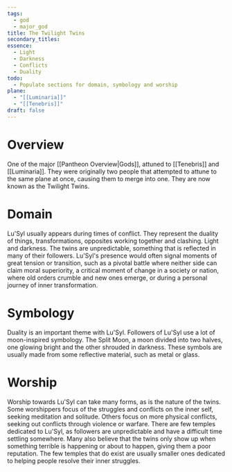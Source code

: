 ```yaml
---
tags:
  - god
  - major_god
title: The Twilight Twins
secondary_titles: 
essence:
  - Light
  - Darkness
  - Conflicts
  - Duality
todo:
  - Populate sections for domain, symbology and worship
plane:
  - "[[Luminaria]]"
  - "[[Tenebris]]"
draft: false
---
```

# Overview
One of the major [[Pantheon Overview|Gods]], attuned to [[Tenebris]] and [[Luminaria]]. They were originally two people that attempted to attune to the same plane at once, causing them to merge into one. They are now known as the Twilight Twins.
# Domain
Lu'Syl usually appears during times of conflict. They represent the duality of things, transformations, opposites working together and clashing. Light and darkness. The twins are unpredictable, something that is reflected in many of their followers. Lu'Syl's presence would often signal moments of great tension or transition, such as a pivotal battle where neither side can claim moral superiority, a critical moment of change in a society or nation, where old orders crumble and new ones emerge, or during a personal journey of inner transformation.
# Symbology
Duality is an important theme with Lu'Syl. Followers of Lu'Syl use a lot of moon-inspired symbology. The Split Moon, a moon divided into two halves, one glowing bright and the other shrouded in darkness. These symbols are usually made from some reflective material, such as metal or glass.
# Worship
Worship towards Lu'Syl can take many forms, as is the nature of the twins. Some worshippers focus of the struggles and conflicts on the inner self, seeking meditation and solitude. Others focus on more physical conflicts, seeking out conflicts through violence or warfare. There are few temples dedicated to Lu'Syl, as followers are unpredictable and have a difficult time settling somewhere. Many also believe that the twins only show up when something terrible is happening or about to happen, giving them a poor reputation. The few temples that do exist are usually smaller ones dedicated to helping people resolve their inner struggles.